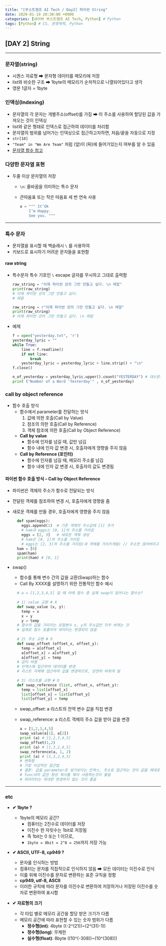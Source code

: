 ```yaml
---
title: "[부스트캠프 AI Tech / Day2] 파이썬 String"
date: 2020-01-19 20:30:00 +0900
categories: [네이버 부스트캠프 AI Tech, Python] # Python
tags: [Python] # CS, 운영체제, Python
---
```



## **[DAY 2] String**

---

### 문자열(string)

- 시퀀스 자료형 ➡ 문자형 데이터를 메모리에 저장
- list와 비슷한 구조 ➡ 1byte의 메모리가 순차적으로 나열되어있다고 생각
- 영문 1글자 = 1byte

### 인덱싱(Indexing)

- 문자열의 각 문자는 개별주소(offset)를 가짐 ➡ 이 주소를 사용하여 할당된 값을 가져오는 것이 인덱싱
- list와 같은 형태로 인덱스로 접근하여 데이터를 처리함
- 문자열의 범위를 넘어가는 인덱싱으로 접근하고자하면, 처음/끝을 자동으로 지정
- `str[10]`
- `"Team" in "We Are Team"` 처럼 (앞)이 (뒤)에 들어가있는지 여부를 알 수 있음
- [문자열 함수 참고](https://m.blog.naver.com/PostView.nhn?blogId=hsj2864&logNo=220752261661&proxyReferer=https:%2F%2Fwww.google.com%2F)

### 다양한 문자열 표현

- 두줄 이상 문자열의 저장
  - `\n`: 줄바꿈을 의미하는 특수 문자
  - 큰따옴표 또는 작은 따옴표 세 번 연속 사용

    ```python
    a = """ It’Ok
        I’m Happy.
        See you. """
    ```

---

### **특수 문자**

- 문자열을 표시할 때 백슬래시 `\` 를 사용하여
- 키보드로 표시하기 어려운 문자들을 표현함

#### **raw string**

- 특수문자 특수 기호인 `\` escape 글자를 무시하고 그대로 출력함

  ```python
  raw_string = "이제 파이썬 강의 그만 만들고 싶다. \n 레알"
  print(raw_string)
  # 이제 파이썬 강의 그만 만들고 싶다.
  # 레알

  raw_string = r"이제 파이썬 강의 그만 만들고 싶다. \n 레알"
  print(raw_string)
  # 이제 파이썬 강의 그만 만들고 싶다. \n 레알
  ```

- 예제

  ```python
  f = open("yesterday.txt", 'r')
  yesterday_lyric = ""
  while True:
      line = f.readline()
      if not line:
          break
      yesterday_lyric = yesterday_lyric + line.strip() + "\n"
  f.close()
  
  n_of_yesterday = yesterday_lyric.upper().count("YESTERDAY") # 대소문자 구분 제거
  print ("Number of a Word 'Yesterday'" , n_of_yesterday)
  ```

### call by object reference

- 함수 호출 방식
  - 함수에서 parameter를 전달하는 방식
    1. 값에 의한 호출(Call by Value)
    2. 참조의 의한 호출(Call by Reference)
    3. 객체 참조에 의한 호출(Call by Object Reference)
  - **Call by value**
    - 함수에 인자를 넘길 때, 값만 넘김
    - 함수 내에 인자 값 변경 시, 호출자에게 영향을 주지 않음
  - **Call by Reference (포인터)**
    - 함수에 인자를 넘길 때, 메모리 주소를 넘김
    - 함수 내에 인자 값 변경 시, 호출자의 값도 변경됨

#### **파이썬 함수 호출 방식 – Call by Object Reference**

- 파이썬은 객체의 주소가 함수로 전달되는 방식
- 전달된 객체를 참조하여 변경 시, 호출자에게 영향을 줌
- 새로운 객체를 만들 경우, 호출자에게 영향을 주지 않음

  ```python
    def spam(eggs):
      eggs.append(1)  # 기존 객체의 주소값에 [1] 추가
      # ham과 eggs는 [0, 1]의 주소를 가리킴
      eggs = [2, 3]   # 새로운 객체 생성
      # ham은 [0, 1]의 주소를 가리킴
      # eggs는 [2, 3]의 주소를 가리킴(새 객체를 가리키게됨) // 주소만 끊어버리고 새거 이음
    ham = [0]
    spam(ham)
    print(ham) # [0, 1]
  ```

- swap()
  - 함수를 통해 변수 간의 값을 교환(Swap)하는 함수
  - Call By XXXX를 설명하기 위한 전통적인 함수 예시

  ```python
    # a = [1,2,3,4,5] 일 때 아래 함수 중 실제 swap이 일어나는 함수는?
    
    # 1) value 교환 # X
    def swap_value (x, y):
      temp = x
      x = y
      y = temp
    # 함수의 값을 가리키는 로컬변수 x, y의 주소값만 자꾸 바뀌는 것
    # 실제로 함수 호출자의 데이터는 변경되지 않음
    
    # 2) 주소 교환 # O
    def swap_offset (offset_x, offset_y):
      temp = a[offset_x]
      a[offset_x] = a[offset_y]
      a[offset_y] = temp
    # 값이 바뀜
    # 인덱스에 접근하여 데이터를 변경
    # 리스트 자체에 접근하여 값을 변경하므로, 당연히 바뀌게 됨
    
    # 3) 리스트를 교환 # O
    def swap_reference (list, offset_x, offset_y):
      temp = list[offset_x]
      list[offset_x] = list[offset_y]
      list[offset_y] = temp
    ```

  - swap_offset: a 리스트의 전역 변수 값을 직접 변경
  - swap_reference: a 리스트 객체의 주소 값을 받아 값을 변경

    ```python
    a = [1,2,3,4,5]
    swap_value(a[1], a[2])
    print (a) # [1,2,3,4,5]
    swap_offset(1,2)
    print (a) # [1,3,2,4,5]
    swap_reference(a, 1, 2)
    print (a) # [1,3,2,4,5]
    # 변화함
    # 가장 이상적인 접근법
    # 결론: 값을 parameter로 넣기보다는 인덱스, 주소로 접근하는 것이 값을 제대로 바꾸는  것
    # func내의 값은 항상 복사를 해서 사용하는것이 좋음
    # 파라미터는 최대한 변경하지 않는 것이 좋음
    ```

---

### etc

- **✔ 1byte ?**
  - 1byte의 메모리 공간?
    - 컴퓨터는 2진수로 데이터를 저장
    - 이진수 한 자릿수는 1bit로 저장됨
    - 즉 1bit는 0 또는 1 이므로,
    - `1byte = 8bit = 2^8 = 256`까지 저장 가능

- **✔ ASCII, UTF-8, cp949 ?**
  - 문자를 인식하는 방법
  - 컴퓨터는 문자를 직접적으로 인식하지 않음 ➡ 모든 데이터는 이진수로 인식
  - 이를 위해 이진수를 문자로 변환하는 표준 규칙을 정함
  - **cp949, utf-8, ASCII**
  - 이러한 규칙에 따라 문자를 이진수로 변환하여 저장하거나 저장된 이진수를 숫자로 변환하여 표시함

- **✔ 자료형의 크기**
  - 각 타입 별로 메모리 공간을 할당 받은 크기가 다름
  - 메모리 공간에 따라 표현할 수 있는 숫자 범위가 다름
    - **정수형(int)**: 4byte ((-2^(21))~(2^(31)-1))
    - **정수형(long)**: 무제한
    - **실수형(float)**: 8byte ((10^(-308))~(10^(308)))